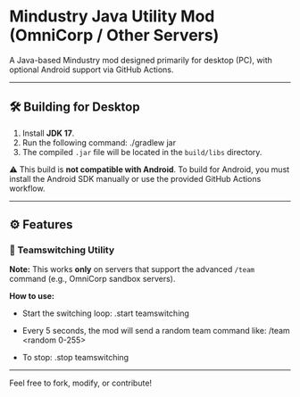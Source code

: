 

# Mindustry Java Utility Mod (OmniCorp / Other Servers)

A Java-based Mindustry mod designed primarily for desktop (PC), with optional Android support via GitHub Actions.

---

## 🛠 Building for Desktop

1. Install **JDK 17**.
2. Run the following command:
   ./gradlew jar
3. The compiled `.jar` file will be located in the `build/libs` directory.

⚠️ This build is **not compatible with Android**.
To build for Android, you must install the Android SDK manually or use the provided GitHub Actions workflow.

---

## ⚙️ Features

### 🔁 Teamswitching Utility

**Note:** This works **only** on servers that support the advanced `/team` command (e.g., OmniCorp sandbox servers).

**How to use:**

* Start the switching loop:
  .start teamswitching

* Every 5 seconds, the mod will send a random team command like:
  /team \<random 0-255>

* To stop:
  .stop teamswitching

---

Feel free to fork, modify, or contribute!
